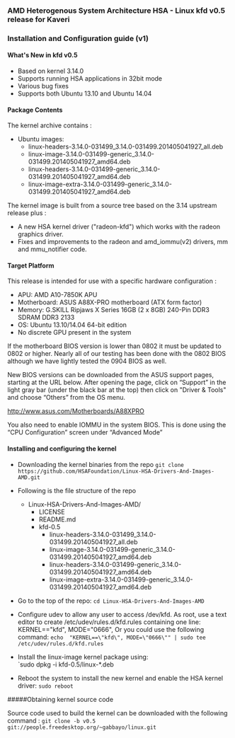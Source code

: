 ### AMD Heterogenous System Architecture HSA - Linux kfd v0.5 release for Kaveri

### Installation and Configuration guide (v1)

#### What's New in kfd v0.5

* Based on kernel 3.14.0
* Supports running HSA applications in 32bit mode
* Various bug fixes
* Supports both Ubuntu 13.10 and Ubuntu 14.04

#### Package Contents

The kernel archive contains : 

* Ubuntu images:
  * linux-headers-3.14.0-031499_3.14.0-031499.201405041927_all.deb
  * linux-image-3.14.0-031499-generic_3.14.0-031499.201405041927_amd64.deb
  * linux-headers-3.14.0-031499-generic_3.14.0-031499.201405041927_amd64.deb
  * linux-image-extra-3.14.0-031499-generic_3.14.0-031499.201405041927_amd64.deb

The kernel image is built from a source tree based on the 3.14 upstream release plus :

* A new HSA kernel driver ("radeon-kfd") which works with the radeon graphics driver.
* Fixes and improvements to the radeon and amd_iommu(v2) drivers, mm and mmu_notifier code.

#### Target Platform

This release is intended for use with a specific hardware configuration :

* APU:            AMD A10-7850K APU
* Motherboard:    ASUS A88X-PRO motherboard (ATX form factor)
* Memory:         G.SKILL Ripjaws X Series 16GB (2 x 8GB) 240-Pin DDR3 SDRAM DDR3 2133
* OS:             Ubuntu 13.10/14.04 64-bit edition
* No discrete GPU present in the system

If the motherboard BIOS version is lower than 0802 it must be updated to 0802 or higher. Nearly all of our testing has been done with the 0802 BIOS although we have lightly tested the 0904 BIOS as well. 

New BIOS versions can be downloaded from the ASUS support pages, starting at the URL below.  After opening the page, click on “Support” in the light gray bar (under the black bar at the top) then click on "Driver & Tools" and choose “Others” from the OS menu.

http://www.asus.com/Motherboards/A88XPRO

You also need to enable IOMMU in the system BIOS. This is done using the “CPU Configuration” screen under “Advanced Mode” 

#### Installing and configuring the kernel

* Downloading the kernel binaries from the repo
  `git clone https://github.com/HSAFoundation/Linux-HSA-Drivers-And-Images-AMD.git`

* Following is the file structure of the repo
  
  * Linux-HSA-Drivers-And-Images-AMD/
      * LICENSE
      * README.md
      * kfd-0.5
        * linux-headers-3.14.0-031499_3.14.0-031499.201405041927_all.deb
        * linux-image-3.14.0-031499-generic_3.14.0-031499.201405041927_amd64.deb
        * linux-headers-3.14.0-031499-generic_3.14.0-031499.201405041927_amd64.deb
        * linux-image-extra-3.14.0-031499-generic_3.14.0-031499.201405041927_amd64.deb

* Go to the top of the repo:
  `cd Linux-HSA-Drivers-And-Images-AMD`

* Configure udev to allow any user to access /dev/kfd. As root, use a text editor to create /etc/udev/rules.d/kfd.rules containing one line:  
KERNEL=="kfd", MODE="0666", Or you could use the following command:
  `echo  "KERNEL==\"kfd\", MODE=\"0666\"" | sudo tee /etc/udev/rules.d/kfd.rules`

* Install the linux-image kernel package using:  
  `sudo dpkg -i kfd-0.5/linux-*.deb

* Reboot the system to install the new kernel and enable the HSA kernel driver:
  `sudo reboot`
 
#####Obtaining kernel source code 

Source code used to build the kernel can be downloaded with the following command : 
`git clone -b v0.5 git://people.freedesktop.org/~gabbayo/linux.git`

